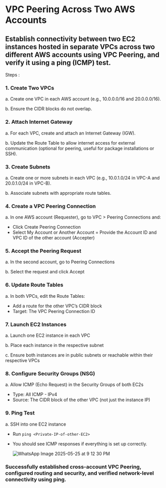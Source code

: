 # VPC Peering Across Two AWS Accounts

## Establish connectivity between two EC2 instances hosted in separate VPCs across two different AWS accounts using VPC Peering, and verify it using a ping (ICMP) test.

Steps :

### 1. Create Two VPCs

a. Create one VPC in each AWS account (e.g., 10.0.0.0/16 and 20.0.0.0/16).

b. Ensure the CIDR blocks do not overlap.


### 2. Attach Internet Gateway

a. For each VPC, create and attach an Internet Gateway (IGW).

b. Update the Route Table to allow internet access for external communication (optional for peering, useful for package installations or SSH).

### 3.  Create Subnets

a. Create one or more subnets in each VPC (e.g., 10.0.1.0/24 in VPC-A and 20.0.1.0/24 in VPC-B).

b. Associate subnets with appropriate route tables.

### 4. Create a VPC Peering Connection

a. In one AWS account (Requester), go to VPC > Peering Connections and:
  - Click Create Peering Connection
  - Select My Account or Another Account
  = Provide the Account ID and VPC ID of the other account (Accepter)

### 5. Accept the Peering Request

a. In the second account, go to Peering Connections

b. Select the request and click Accept

### 6.  Update Route Tables

a. In both VPCs, edit the Route Tables:
  - Add a route for the other VPC’s CIDR block
  - Target: The VPC Peering Connection ID

### 7. Launch EC2 Instances

a. Launch one EC2 instance in each VPC

b. Place each instance in the respective subnet

c. Ensure both instances are in public subnets or reachable within their respective VPCs

### 8. Configure Security Groups (NSG)

a. Allow ICMP (Echo Request) in the Security Groups of both EC2s
  - Type: All ICMP - IPv4
  - Source: The CIDR block of the other VPC (not just the instance IP)

### 9. Ping Test

a. SSH into one EC2 instance
  -  Run `ping <Private-IP-of-other-EC2>`
  - You should see ICMP responses if everything is set up correctly.

    ![WhatsApp Image 2025-05-25 at 9 12 30 PM](https://github.com/user-attachments/assets/9a2f7da1-db4c-438d-97b0-825b913e0dc7)


### Successfully established cross-account VPC Peering, configured routing and security, and verified network-level connectivity using ping.




